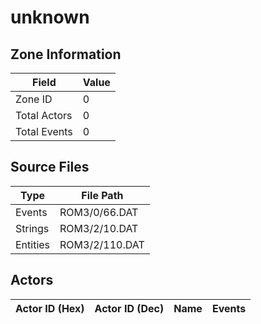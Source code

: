 # unknown

## Zone Information

| Field        |   Value |
|--------------|---------|
| Zone ID      |       0 |
| Total Actors |       0 |
| Total Events |       0 |

## Source Files

| Type     | File Path      |
|----------|----------------|
| Events   | ROM3/0/66.DAT  |
| Strings  | ROM3/2/10.DAT  |
| Entities | ROM3/2/110.DAT |

## Actors

| Actor ID (Hex)   | Actor ID (Dec)   | Name   | Events   |
|------------------|------------------|--------|----------|